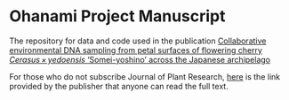 # Ohanami Project Manuscript

The repository for data and code used in the publication [Collaborative environmental DNA sampling from petal surfaces of flowering cherry *Cerasus × yedoensis* ‘Somei-yoshino’ across the Japanese archipelago](https://doi.org/10.1007/s10265-018-1017-x">https://doi.org/10.1007/s10265-018-1017-x)

For those who do not subscribe Journal of Plant Research, [here](http://rdcu.be/HmdX) is the link provided by the publisher that anyone can read the full text. 
